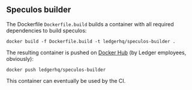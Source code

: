 ## Speculos builder

The Dockerfile `Dockerfile.build` builds a container with all required
dependencies to build speculos:

```shell
docker build -f Dockerfile.build -t ledgerhq/speculos-builder .
```

The resulting container is pushed on
[Docker Hub](https://hub.docker.com/r/ledgerhq/speculos-builder) (by Ledger
employees, obviously):

```shell
docker push ledgerhq/speculos-builder
```

This container can eventually be used by the CI.
